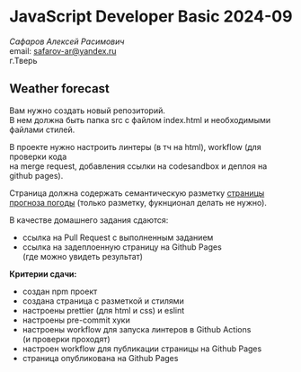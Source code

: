 # JavaScript Developer Basic 2024-09

_Сафаров Алексей Расимович_  
email: <safarov-ar@yandex.ru>  
г.Тверь

## Weather forecast

Вам нужно создать новый репозиторий.  
В нем должна быть папка src с файлом index.html и необходимыми файлами стилей.

В проекте нужно настроить линтеры (в тч на html), workflow (для проверки кода  
на merge request, добавления ссылки на codesandbox и деплоя на github pages).

Страница должна содержать семантическую разметку [страницы прогноза погоды](https://excalidraw.com/#json=06TPrfLyQELM46t69GTmw,CjN_5d1N9v9n5ANydpS64A) (только разметку, фукнционал делать не нужно).

В качестве домашнего задания сдаются:

- ссылка на Pull Request с выполненным заданием
- ссылка на задеплоенную страницу на Github Pages  
   (где можно увидеть результат)

**Критерии сдачи:**

- создан npm проект
- создана страница с разметкой и стилями
- настроены prettier (для html и css) и eslint
- настроены pre-commit хуки
- настроены workflow для запуска линтеров в Github Actions  
  (и проверки проходят)
- настроен workflow для публикации страницы на Github Pages
- страница опубликована на Github Pages
